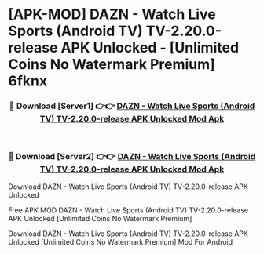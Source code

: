 # [APK-MOD] DAZN - Watch Live Sports (Android TV) TV-2.20.0-release APK Unlocked - [Unlimited Coins No Watermark Premium] 6fknx



<div align="center">
<h3>🔴 Download [Server1] 👉👉 <a href="https://momento.my/?title=DAZN_-_Watch_Live_Sports_(Android_TV)_TV-2.20.0-release_APK_Unlocked">DAZN - Watch Live Sports (Android TV) TV-2.20.0-release APK Unlocked Mod Apk</a></h3><br>

<h3>🔴 Download [Server2] 👉👉 <a href="https://momento.my/?title=DAZN_-_Watch_Live_Sports_(Android_TV)_TV-2.20.0-release_APK_Unlocked">DAZN - Watch Live Sports (Android TV) TV-2.20.0-release APK Unlocked Mod Apk</a></h3>
</div>



Download DAZN - Watch Live Sports (Android TV) TV-2.20.0-release APK Unlocked 

Free APK MOD DAZN - Watch Live Sports (Android TV) TV-2.20.0-release APK Unlocked [Unlimited Coins No Watermark Premium]

Download DAZN - Watch Live Sports (Android TV) TV-2.20.0-release APK Unlocked [Unlimited Coins No Watermark Premium] Mod For Android
